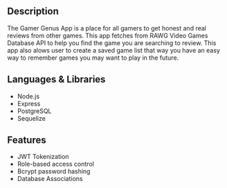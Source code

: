 ## Description

The Gamer Genus App is a place for all gamers to get honest and real reviews from other games. This app fetches from RAWG Video Games Database API to help you find the game you are searching to review. This app also alows user to create a saved game list that way you have an easy way to remember games you may want to play in the future.

## Languages & Libraries

* Node.js
* Express
* PostgreSQL
* Sequelize

## Features

* JWT Tokenization
* Role-based access control
* Bcrypt password hashing
* Database Associations
